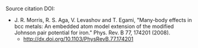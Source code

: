 Source citation DOI:

* J. R. Morris, R. S. Aga, V. Levashov and T. Egami, "Many-body effects in bcc metals: An embedded atom model extension of the modified Johnson pair potential for iron."  Phys. Rev. B 77, 174201 (2008).
    - http://dx.doi.org/10.1103/PhysRevB.77.174201
